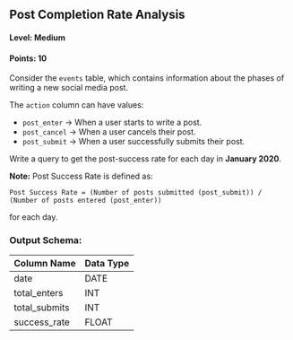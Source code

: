 ## Post Completion Rate Analysis

#### Level: Medium  
#### Points: 10  

Consider the `events` table, which contains information about the phases of writing a new social media post.  

The `action` column can have values:  
- `post_enter` → When a user starts to write a post.  
- `post_cancel` → When a user cancels their post.  
- `post_submit` → When a user successfully submits their post.  

Write a query to get the post-success rate for each day in **January 2020**.  

**Note:** Post Success Rate is defined as:  

`Post Success Rate = (Number of posts submitted (post_submit)) / (Number of posts entered (post_enter))`

for each day.  

### Output Schema:  

| Column Name    | Data Type |
|---------------|----------|
| date          | DATE     |
| total_enters  | INT      |
| total_submits | INT      |
| success_rate  | FLOAT    |
